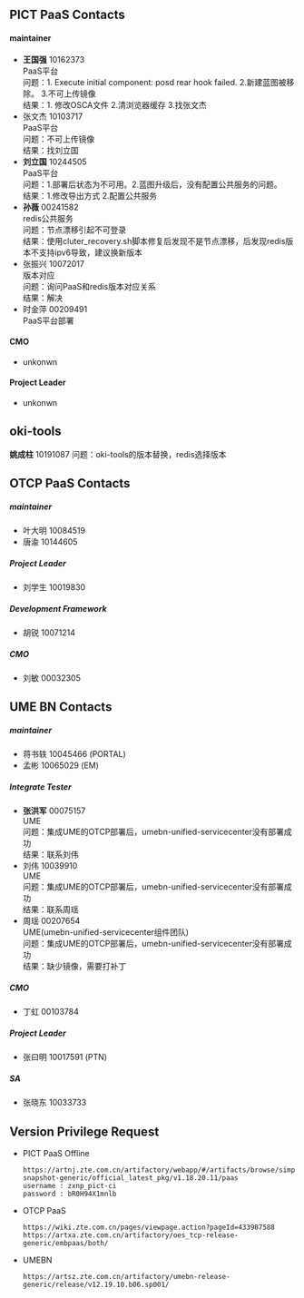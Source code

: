 ##  PICT PaaS Contacts
####   maintainer 
- **王国强** 10162373    
PaaS平台   
问题：1. Execute initial component: posd rear hook failed. 2.新建蓝图被移除。 3.不可上传镜像   
结果：1. 修改OSCA文件 2.清浏览器缓存 3.找张文杰
- 张文杰 10103717  
PaaS平台  
问题：不可上传镜像  
结果：找刘立国    
- **刘立国** 10244505  
PaaS平台  
问题：1.部署后状态为不可用。2.蓝图升级后，没有配置公共服务的问题。  
结果：1.修改导出方式 2.配置公共服务
- **孙薇** 00241582  
redis公共服务  
问题：节点漂移引起不可登录  
结果：使用cluter_recovery.sh脚本修复后发现不是节点漂移，后发现redis版本不支持ipv6导致，建议换新版本
- 张振兴 10072017  
版本对应  
问题：询问PaaS和redis版本对应关系  
结果：解决   
- 时金萍 00209491  
PaaS平台部署
####   CMO
- unkonwn     

####   Project Leader
- unkonwn     

## oki-tools
**姚成柱** 10191087
问题：oki-tools的版本替换，redis选择版本

##  OTCP PaaS Contacts
##### maintainer 
- 叶大明 10084519
- 唐渝 10144605

##### Project Leader
- 刘学生 10019830

##### Development Framework
- 胡锐 10071214 

##### CMO
- 刘敏 00032305     

## UME BN Contacts
##### maintainer 
- 蒋书轶 10045466 (PORTAL)
- 孟彬 10065029 (EM)

##### Integrate Tester
- **张洪军** 00075157    
UME  
问题：集成UME的OTCP部署后，umebn-unified-servicecenter没有部署成功  
结果：联系刘伟
- 刘伟 10039910  
UME  
问题：集成UME的OTCP部署后，umebn-unified-servicecenter没有部署成功  
结果：联系周瑶
- 周瑶 00207654  
UME(umebn-unified-servicecenter组件团队)  
问题：集成UME的OTCP部署后，umebn-unified-servicecenter没有部署成功  
结果：缺少镜像，需要打补丁

##### CMO 
- 丁虹 00103784

##### Project Leader
- 张曰明 10017591 (PTN)

##### SA
- 张晓东 10033733  

  
## Version Privilege Request
- PICT PaaS Offline
    ```
    https://artnj.zte.com.cn/artifactory/webapp/#/artifacts/browse/simple/General/zxnp_pict-snapshot-generic/official_latest_pkg/v1.18.20.11/paas
    username : zxnp_pict-ci 
    password : bR0H94X1mnlb
    ```
- OTCP PaaS
    ```
    https://wiki.zte.com.cn/pages/viewpage.action?pageId=433987588
    https://artxa.zte.com.cn/artifactory/oes_tcp-release-generic/embpaas/both/
    ```
- UMEBN 
    ```
    https://artsz.zte.com.cn/artifactory/umebn-release-generic/release/v12.19.10.b06.sp001/
    ```